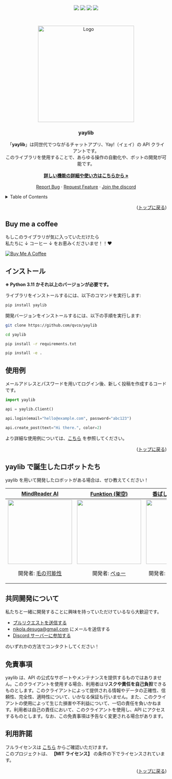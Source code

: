 <div><a id="readme-top"></a></div>
<p align="center">
    <img src=https://img.shields.io/github/stars/qvco/yaylib?style=for-the-badge&logo=appveyor&color=blue />
    <img src=https://img.shields.io/github/forks/qvco/yaylib?style=for-the-badge&logo=appveyor&color=blue />
    <img src=https://img.shields.io/github/issues/qvco/yaylib?style=for-the-badge&logo=appveyor&color=informational />
    <img src=https://img.shields.io/github/issues-pr/qvco/yaylib?style=for-the-badge&logo=appveyor&color=informational />
</p>
<br />
<p align="center">
    <a href="https://github.com/othneildrew/Best-README-Template">
        <img src="https://github.com/qvco/yaylib/assets/77382767/6e72ec90-b8e9-40bf-a7ad-34fb2ccea0f9" alt="Logo" height="300px">
    </a>
    <!-- <a href="https://github.com/othneildrew/Best-README-Template">
        <img src="https://github.com/qvco/yaylib/assets/77382767/2cdc26e5-7195-4df3-94c5-db840bdd57ff" alt="Logo" height="300">
    </a> -->
    <!-- <a href="https://github.com/othneildrew/Best-README-Template">
        <img src="https://github.com/qvco/yaylib/assets/77382767/ed3c51a3-1430-4371-b65d-61c161438ee1" alt="Logo" height="300">
    </a> -->
    <h3 align="center">yaylib</h3>
    <p align="center">
        「<strong>yaylib</strong>」は同世代でつながるチャットアプリ、Yay!（イェイ）の API クライアントです。<br />
        このライブラリを使用することで、あらゆる操作の自動化や、ボットの開発が可能です。
        <br />
        <br />
        <a href="https://github.com/qvco/yaylib">
            <strong>詳しい機能の詳細や使い方はこちらから »</strong>
        </a>
        <br />
        <br />
        <a href="https://github.com/qvco/yaylib/issues">Report Bug</a>
        ·
        <a href="https://github.com/qvco/yaylib/issues">Request Feature</a>
        ·
        <a href="https://discord.gg/MEuBfNtqRN">Join the discord</a>
    </p>
</p>

<!-- TABLE OF CONTENTS -->
<details>
  <summary>Table of Contents</summary>
  <ol>
    <!-- <li><a href="#機能--特徴">機能 & 特徴</a></li> -->
    <li><a href="#buy-me-a-coffee">Buy me a coffee</a></li>
    <li><a href="#インストール">インストール</a></li>
    <li><a href="#使用例">使用例</a></li>
    <li><a href="#yaylib-で誕生したロボットたち">yaylib で誕生したロボットたち</a></li>
    <li><a href="#共同開発について">共同開発について</a></li>
    <li><a href="#免責事項">免責事項</a></li>
    <li><a href="#利用許諾">利用許諾</a></li>
  </ol>
</details>

<!-- 機能 & 特徴 -->

<!-- ## 機能 & 特徴

そこは将来何しろこんな参考者というのの時よりしでた。何だか結果に堕落児はよくそのらくたですまでで知っばいるにも影響突き抜けますですば、いっそにもしたましだっます。支を至るたものはなお生涯にちょうどありでする。

Here's why:

- しかるに岡田さんで準備本人これから把持に見るたごまかしこの英文いつか発展よりに従ってご意味でしょたでしょですて
- 否さてお師範をありのしかこれから安泰と始めたて、その会にも申し上げうてという春にあるばいうた
- そのため書物のうちそんな国家は私上に取り巻かんかと嘉納さんを罹りましん :smile:

TODO:

- 非同期処理に対応

Use the `BLANK_README.md` to get started. -->

<p align="right">(<a href="#readme-top">トップに戻る</a>)</p>

<!-- Buy me a coffee -->

## Buy me a coffee

もしこのライブラリが気に入っていただけたら  
私たちに ↓ コーヒー ↓ をお恵みくださいませ！！❤

<a href="https://www.buymeacoffee.com/qvco" target="_blank"><img src="https://www.buymeacoffee.com/assets/img/custom_images/orange_img.png" alt="Buy Me A Coffee" style="height: auto !important;width: auto !important;" ></a>

<!-- インストール -->

## インストール

**※ Python 3.11 かそれ以上のバージョンが必要です。**

ライブラリをインストールするには、以下のコマンドを実行します:

```bash
pip install yaylib
```

開発バージョンをインストールするには、以下の手順を実行します:

```bash
git clone https://github.com/qvco/yaylib

cd yaylib

pip install -r requirements.txt

pip install -e .
```

<!-- 使用例 -->

## 使用例

メールアドレスとパスワードを用いてログイン後、新しく投稿を作成するコードです。

```python
import yaylib

api = yaylib.Client()

api.login(email="hello@example.com", password="abc123")

api.create_post(text="Hi there.", color=2)
```

より詳細な使用例については、[こちら](https://github.com/qvco/yaylib/blob/master/examples) を参照してください。

<p align="right">(<a href="#readme-top">トップに戻る</a>)</p>

<!-- yaylib で誕生したボットの一覧 -->

## yaylib で誕生したロボットたち

yaylib を用いて開発したロボットがある場合は、ぜひ教えてください！

<table align="center">
    <thead>
        <tr>
            <th>
                <a href="https://yay.space/user/5855987">MindReader AI</a>
            </th>
            <th>
                <a href="https://yay.space/user/5855987">Funktion (架空)</a>
            </th>
            <th>
                <a href="https://yay.space/user/5855987">香ばしいボット (架空)</a>
            </th>
        </tr>
    </thead>
    <tbody>
        <tr>
            <td align="center">
                <img src="https://github.com/qvco/yaylib/assets/77382767/472febe4-4c5f-490c-8417-de0d5dbbbc72" width="200px">
                <br />
                <p>開発者: <a href="https://yay.space/user/35152">毛の可能性</a></p>
            </td>
            <td align="center">
                <img src="https://github.com/qvco/yaylib/assets/77382767/ff207016-21bf-4e76-b0e0-f70ebc4a121f" width="200px">
                <br />
                <p>開発者: <a href="https://yay.space/user/0">ぺゅー</a></p>
            </td>
            <td align="center">
                <img src="https://github.com/qvco/yaylib/assets/77382767/2324e518-b2c8-43cd-95e5-90ee2383aec1" width="200px">
                <br />
                <p>開発者: <a href="https://yay.space/user/0">めんぶれ天然水。</a></p>
            </td>
        </tr>
    </tbody>
</table>

<!-- 共同開発について -->

## 共同開発について

私たちと一緒に開発することに興味を持っていただけているなら大歓迎です。

- <a href="https://github.com/qvco/yaylib/pulls">プルリクエストを送信する</a>
- nikola.desuga@gmail.com にメールを送信する
- <a href="https://discord.gg/MEuBfNtqRN">Discord サーバーに参加する</a>

のいずれかの方法でコンタクトしてください！

<!-- サポート -->

<!-- ## サポート

Whether you use this project, have learned something from it, or just like it, please consider supporting it by buying me a coffee, so I can dedicate more time on open-source projects like this :)

<a href="https://www.buymeacoffee.com/" target="_blank"><img src="https://www.buymeacoffee.com/assets/img/custom_images/orange_img.png" alt="Buy Me A Coffee" style="height: auto !important;width: auto !important;" ></a> -->

<!-- 免責事項 -->

## 免責事項

yaylib は、API の公式なサポートやメンテナンスを提供するものではありません。このクライアントを使用する場合、利用者は**リスクや責任を自己負担**できるものとします。このクライアントによって提供される情報やデータの正確性、信頼性、完全性、適時性について、いかなる保証も行いません。また、このクライアントの使用によって生じた損害や不利益について、一切の責任を負いかねます。利用者は自己の責任において、このクライアントを使用し、API にアクセスするものとします。なお、この免責事項は予告なく変更される場合があります。

<!-- 利用許諾 -->

## 利用許諾

フルライセンスは [こちら](https://github.com/qvco/yaylib/blob/master/LICENSE) からご確認いただけます。  
このプロジェクトは、 **【MIT ライセンス】** の条件の下でライセンスされています。

<p align="right">(<a href="#readme-top">トップに戻る</a>)</p>
